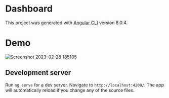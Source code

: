 # Dashboard

This project was generated with [Angular CLI](https://github.com/angular/angular-cli) version 8.0.4.



# Demo 

![Screenshot 2023-02-28 185105](https://user-images.githubusercontent.com/115894164/221866472-34555f51-187f-4dd0-a5f8-ea51abd7af75.jpg)




## Development server

Run `ng serve` for a dev server. Navigate to `http://localhost:4200/`. The app will automatically reload if you change any of the source files.

